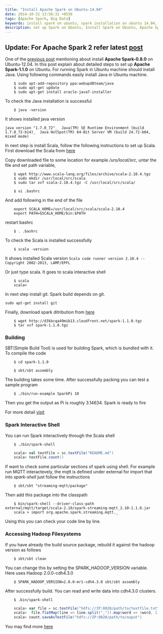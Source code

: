 ```yaml
---
title: "Install Apache Spark on Ubuntu-14.04"
date: 2014-10-31 13:58:31 +0530
tags: [Apache Spark, Big Data]
keywords: install spark on ubuntu, spark installation on ubuntu 14.04, installing spark on ubuntu, apache spark installation guide, installing apache spark, spark on ubuntu, apache spark installation, install spark in ubuntu, how to install spark ubuntu, apache spark cluster, install spark ubuntu 14.04, spark on ubuntu server, install spark on Ubuntu server, spark ubuntu LTS install, spark setup tutorial, spark single machine, running spark single machine, spark setup ubuntu machine
description: set up Spark on Ubuntu, Install Spark on Ubuntu, Apache Spark set up in Ubuntu
---
```

Update: For Apache Spark 2 refer latest [post](/blog/2016/12/07/install-apache-spark-2-on-ubuntu-16-dot-04-and-mac-os/)
--- 

One of the [previous post](/blog/2013/11/26/installing-apache-spark-on-ubuntu-1204/) mentioning about install **Apache Spark-0.8.0** on Ubuntu-12.04. In this post  explain about detailed steps to set up **Apache Spark-1.1.0** on Ubuntu. For running Spark in Ubuntu machine should install Java.  Using following commands  easily install Java in Ubuntu machine.
```
	$ sudo apt-add-repository ppa:webupd8team/java
	$ sudo apt-get update
	$ sudo apt-get install oracle-java7-installer
```
 To check the Java installation is successful 
```
	$ java -version
```
It shows installed java version

`
java version "1.7.0_72"_ 
Java(TM) SE Runtime Environment (build 1.7.0_72-b14)_ 
Java HotSpot(TM) 64-Bit Server VM (build 24.72-b04, mixed mode)
`

In next step is install Scala, follow the following 
instructions to set up Scala. <!--more--> First download the Scala from [here](http://www.scala-lang.org/download/2.10.4.html)


Copy downloaded file to some location for example _/urs/local/src_, 
untar the file and set path variable,
```
	$ wget http://www.scala-lang.org/files/archive/scala-2.10.4.tgz
	$ sudo mkdir /usr/local/src/scala
	$ sudo tar xvf scala-2.10.4.tgz -C /usr/local/src/scala/
```
```
	$ vi .bashrc
```
And add following in the end of the file
```	
	export SCALA_HOME=/usr/local/src/scala/scala-2.10.4
	export PATH=$SCALA_HOME/bin:$PATH
```
restart bashrc
```
	$ . .bashrc
```
To check the Scala is installed successfully
```
	$ scala -version
```
It shows installed Scala version
`
Scala code runner version 2.10.4 -- Copyright 2002-2013, LAMP/EPFL
`

Or just type scala. It goes to scala interactive shell
```
	$ scala
	scala>
```
In next step install git. Spark build depends on git.
```
sudo apt-get install git
```
Finally, download spark ditribution from [here](http://d3kbcqa49mib13.cloudfront.net/spark-1.1.0.tgz) 
```
	$ wget http://d3kbcqa49mib13.cloudfront.net/spark-1.1.0.tgz
	$ tar xvf spark-1.1.0.tgz 
```
### Building

SBT(Simple Build Tool) is used for building Spark, which is bundled with it. To compile the code
```
	$ cd spark-1.1.0

	$ sbt/sbt assembly
```
The building takes some time. After successfully packing you can test a sample program
```
	$ ./bin/run-example SparkPi 10
```
Then you get the output as Pi is roughly 3.14634. Spark is ready to fire

For more detail [visit](http://spark.apache.org/docs/1.1.1/)

### Spark Interactive Shell
You can run Spark interactively through the Scala shell
```
	$ ./bin/spark-shell
```
```scala
	scala> val textFile = sc.textFile("README.md")
	scala> textFile.count()
```
If want to check some particular sections of spark using shell. For example run MQTT interactevely, the mqtt is defined under external for import that into _spark-shell_ just follow the instructions
```
	$ sbt/sbt "streaming-mqtt/package"
```
Then add this package into the classpath

```
	$ bin/spark-shell --driver-class-path
external/mqtt/target/scala-2.10/spark-streaming-mqtt_2.10-1.1.0.jar
	scala > import org.apache.spark.streaming.mqtt._
```
Using this you can check your code line by line.
### Accessing Hadoop Filesystems
If you have already the build source package, rebuild it against the hadoop version as follows
```
	$ sbt/sbt clean
```
You can change this by setting the SPARK_HADOOP_VERSION variable. Here uses Hadoop 2.0.0-cdh4.3.0
```
	$ SPARK_HADOOP_VERSION=2.0.0-mr1-cdh4.3.0 sbt/sbt assembly
```
After successfully build. You can read  and write data into cdh4.3.0 clusters.
```
	$ .bin/spark-shell
```
```scala
	scala> var file = sc.textFile("hdfs://IP:8020/path/to/textfile.txt")
	scala>  file.flatMap(line => line.split(",")).map(word => (word, 1)).reduceByKey(_+_)
	scala> count.saveAsTextFile("hdfs://IP:8020/path/to/ouput")
```
You may find more [here](http://spark.apache.org/docs/1.1.1/quick-start.html)
